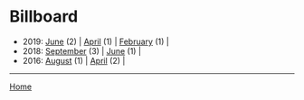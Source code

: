 # Billboard

  * 2019: 
      [June](./billboard-2019-06.md) (2) | 
      [April](./billboard-2019-04.md) (1) | 
      [February](./billboard-2019-02.md) (1) | 
  * 2018: 
      [September](./billboard-2018-09.md) (3) | 
      [June](./billboard-2018-06.md) (1) | 
  * 2016: 
      [August](./billboard-2016-08.md) (1) | 
      [April](./billboard-2016-04.md) (2) | 

----

[Home](../)
